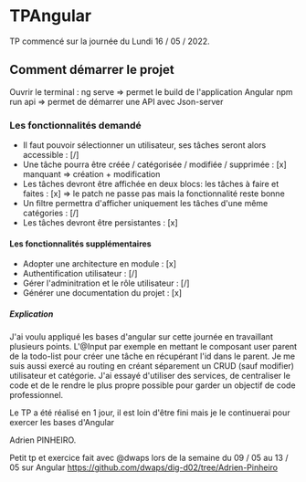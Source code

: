 # TPAngular

TP commencé sur la journée du Lundi 16 / 05 / 2022.

## Comment démarrer le projet

Ouvrir le terminal : 
ng serve => permet le build de l'application Angular
npm run api => permet de démarrer une API avec Json-server

### Les fonctionnalités demandé

- Il faut pouvoir sélectionner un utilisateur, ses tâches seront alors accessible : [/]
- Une tâche pourra être créée / catégorisée / modifiée / supprimée : [x] manquant => création + modification
- Les tâches devront être affichée en deux blocs: les tâches à faire et faites : [x] => le patch ne passe pas mais la fonctionnalité reste bonne
- Un filtre permettra d'afficher uniquement les tâches d'une même catégories : [/]
- Les tâches devront être persistantes : [x]

#### Les fonctionnalités supplémentaires

- Adopter une architecture en module : [x]
- Authentification utilisateur : [/]
- Gérer l'adminitration et le rôle utilisateur : [/]
- Générer une documentation du projet : [x]

##### Explication

J'ai voulu appliqué les bases d'angular sur cette journée en travaillant plusieurs points. 
L'@Input par exemple en mettant le composant user parent de la todo-list pour créer une tâche en récupérant l'id dans le parent. 
Je me suis aussi exercé au routing en créant séparement un CRUD (sauf modifier) utilisateur et catégorie. 
J'ai essayé d'utiliser des services, de centraliser le code et de le rendre le plus propre possible pour garder un objectif de code professionnel.

Le TP a été réalisé en 1 jour, il est loin d'être fini mais je le continuerai pour exercer les bases d'Angular

Adrien PINHEIRO.

Petit tp et exercice fait avec @dwaps lors de la semaine du 09 / 05 au 13 / 05 sur Angular
https://github.com/dwaps/dig-d02/tree/Adrien-Pinheiro

